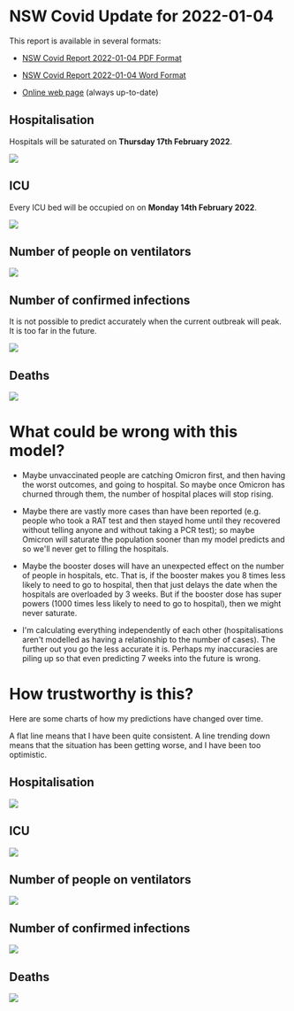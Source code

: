 # NSW Covid Update for 2022-01-04

This report is available in several formats:

- [NSW Covid Report 2022-01-04 PDF Format](https://github.com/solresol/yet-another-pandemic-prediction/raw/main/output/2022-01-04/nsw-covid-report-2022-01-04.pdf)

- [NSW Covid Report 2022-01-04 Word Format](https://github.com/solresol/yet-another-pandemic-prediction/raw/main/output/2022-01-04/nsw-covid-report-2022-01-04.docx)

- [Online web page](https://github.com/solresol/yet-another-pandemic-prediction/tree/main/output/README.md) (always up-to-date)


## Hospitalisation

Hospitals will be saturated on **Thursday 17th February 2022**.

![](2022-01-04/hospitalisation.png)

## ICU

Every ICU bed will be occupied on on **Monday 14th February 2022**.


![](2022-01-04/icu.png)

## Number of people on ventilators

![](2022-01-04/ventilators.png)

## Number of confirmed infections

It is not possible to predict accurately when the current outbreak will peak. It is too far in the future.

![](2022-01-04/infection.png)

## Deaths

![](2022-01-04/deaths.png)


# What could be wrong with this model?

- Maybe unvaccinated people are catching Omicron first, and then having the worst outcomes, and going to hospital. So maybe once Omicron has churned through them, the number of hospital places will stop rising.

- Maybe there are vastly more cases than have been reported (e.g. people who took a RAT test and then stayed home until they recovered without telling anyone and without taking a PCR test); so maybe Omicron will saturate the population sooner than my model predicts and so we'll never get to filling the hospitals.

- Maybe the booster doses will have an unexpected effect on the number of people in hospitals, etc. That is, if the booster makes you 8 times less likely to need to go to hospital, then that just delays the date when the hospitals are overloaded by 3 weeks. But if the booster dose has super powers (1000 times less likely to need to go to hospital), then we might never saturate.

- I'm calculating everything independently of each other (hospitalisations aren't modelled as having a relationship to the number of cases). The further out you go the less accurate it is. Perhaps my inaccuracies are piling up so that even predicting 7 weeks into the future is wrong.

# How trustworthy is this?

Here are some charts of how my predictions have changed over time.

A flat line means that I have been quite consistent. A line trending down means that the situation
has been getting worse, and I have been too optimistic.

## Hospitalisation

![](2022-01-04/historical/hospitalisation.png)

## ICU

![](2022-01-04/historical/icu.png)

## Number of people on ventilators

![](2022-01-04/historical/ventilators.png)

## Number of confirmed infections

![](2022-01-04/historical/infection.png)

## Deaths

![](2022-01-04/historical/deaths.png)

